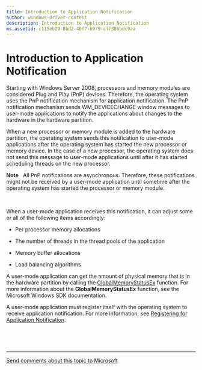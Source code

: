 ```yaml
---
title: Introduction to Application Notification
author: windows-driver-content
description: Introduction to Application Notification
ms.assetid: c115eb29-8bd2-40f7-b979-cff386bdc9aa
---
```


# Introduction to Application Notification


Starting with Windows Server 2008, processors and memory modules are considered Plug and Play (PnP) devices. Therefore, the operating system uses the PnP notification mechanism for application notification. The PnP notification mechanism sends WM\_DEVICECHANGE window messages to user-mode applications to notify the applications about changes to the hardware in the hardware partition.

When a new processor or memory module is added to the hardware partition, the operating system sends this notification to user-mode applications after the operating system has started the new processor or memory device. In the case of a new processor, the operating system does not send this message to user-mode applications until after it has started scheduling threads on the new processor.

**Note**   All PnP notifications are asynchronous. Therefore, these notifications might not be received by a user-mode application until sometime after the operating system has started the processor or memory module.

 

When a user-mode application receives this notification, it can adjust some or all of the following items accordingly:

-   Per processor memory allocations

-   The number of threads in the thread pools of the application

-   Memory buffer allocations

-   Load balancing algorithms

A user-mode application can get the amount of physical memory that is in the hardware partition by calling the [GlobalMemoryStatusEx](http://go.microsoft.com/fwlink/p/?linkid=97891) function. For more information about the **GlobalMemoryStatusEx** function, see the Microsoft Windows SDK documentation.

A user-mode application must register itself with the operating system to receive application notification. For more information, see [Registering for Application Notification](registering-for-application-notification.md).

 

 


--------------------
[Send comments about this topic to Microsoft](mailto:wsddocfb@microsoft.com?subject=Documentation%20feedback%20%5Bkernel\kernel%5D:%20Introduction%20to%20Application%20Notification%20%20RELEASE:%20%286/14/2017%29&body=%0A%0APRIVACY%20STATEMENT%0A%0AWe%20use%20your%20feedback%20to%20improve%20the%20documentation.%20We%20don't%20use%20your%20email%20address%20for%20any%20other%20purpose,%20and%20we'll%20remove%20your%20email%20address%20from%20our%20system%20after%20the%20issue%20that%20you're%20reporting%20is%20fixed.%20While%20we're%20working%20to%20fix%20this%20issue,%20we%20might%20send%20you%20an%20email%20message%20to%20ask%20for%20more%20info.%20Later,%20we%20might%20also%20send%20you%20an%20email%20message%20to%20let%20you%20know%20that%20we've%20addressed%20your%20feedback.%0A%0AFor%20more%20info%20about%20Microsoft's%20privacy%20policy,%20see%20http://privacy.microsoft.com/default.aspx. "Send comments about this topic to Microsoft")


